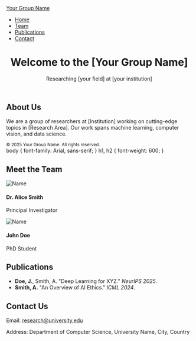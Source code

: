 
<!DOCTYPE html>
<html lang="en">
<head>
  <meta charset="UTF-8" />
  <meta name="viewport" content="width=device-width, initial-scale=1.0"/>
  <title>Your Research Group</title>
  <link href="style.css" rel="stylesheet"/>
  <link href="https://cdn.jsdelivr.net/npm/bootstrap@5.3.0/dist/css/bootstrap.min.css" rel="stylesheet">
</head>
<body>
  <nav class="navbar navbar-expand-lg navbar-light bg-light">
    <div class="container">
      <a class="navbar-brand" href="#">Your Group Name</a>
      <div>
        <ul class="navbar-nav">
          <li class="nav-item"><a class="nav-link" href="index.html">Home</a></li>
          <li class="nav-item"><a class="nav-link" href="team.html">Team</a></li>
          <li class="nav-item"><a class="nav-link" href="publications.html">Publications</a></li>
          <li class="nav-item"><a class="nav-link" href="contact.html">Contact</a></li>
        </ul>
      </div>
    </div>
  </nav>

  <header class="bg-primary text-white text-center py-5">
    <div class="container">
      <h1>Welcome to the [Your Group Name]</h1>
      <p class="lead">Researching [your field] at [your institution]</p>
    </div>
  </header>

  <section class="container my-5">
    <h2>About Us</h2>
    <p>We are a group of researchers at [Institution] working on cutting-edge topics in [Research Area]. Our work spans machine learning, computer vision, and data science.</p>
  </section>

  <footer class="bg-light py-3 text-center">
    <small>&copy; 2025 Your Group Name. All rights reserved.</small>
  </footer>
</body>
</html>
body {
  font-family: Arial, sans-serif;
}
h1, h2 {
  font-weight: 600;
}
<!DOCTYPE html>
<html lang="en">
<head>
  <meta charset="UTF-8" />
  <meta name="viewport" content="width=device-width, initial-scale=1.0"/>
  <title>Our Team</title>
  <link href="style.css" rel="stylesheet"/>
  <link href="https://cdn.jsdelivr.net/npm/bootstrap@5.3.0/dist/css/bootstrap.min.css" rel="stylesheet">
</head>
<body>
  <div class="container my-5">
    <h2>Meet the Team</h2>
    <div class="row">
      <div class="col-md-4">
        <img src="assets/images/person1.jpg" class="img-fluid rounded-circle" alt="Name">
        <h4>Dr. Alice Smith</h4>
        <p>Principal Investigator</p>
      </div>
      <div class="col-md-4">
        <img src="assets/images/person2.jpg" class="img-fluid rounded-circle" alt="Name">
        <h4>John Doe</h4>
        <p>PhD Student</p>
      </div>
      <!-- Add more members as needed -->
    </div>
  </div>
</body>
</html>
<!DOCTYPE html>
<html lang="en">
<head>
  <meta charset="UTF-8" />
  <meta name="viewport" content="width=device-width, initial-scale=1.0"/>
  <title>Publications</title>
  <link href="style.css" rel="stylesheet"/>
  <link href="https://cdn.jsdelivr.net/npm/bootstrap@5.3.0/dist/css/bootstrap.min.css" rel="stylesheet">
</head>
<body>
  <div class="container my-5">
    <h2>Publications</h2>
    <ul>
      <li><strong>Doe, J.</strong>, Smith, A. "Deep Learning for XYZ." <em>NeurIPS 2025</em>.</li>
      <li><strong>Smith, A.</strong> "An Overview of AI Ethics." <em>ICML 2024</em>.</li>
      <!-- Add more -->
    </ul>
  </div>
</body>
</html>
<!DOCTYPE html>
<html lang="en">
<head>
  <meta charset="UTF-8" />
  <meta name="viewport" content="width=device-width, initial-scale=1.0"/>
  <title>Contact</title>
  <link href="style.css" rel="stylesheet"/>
  <link href="https://cdn.jsdelivr.net/npm/bootstrap@5.3.0/dist/css/bootstrap.min.css" rel="stylesheet">
</head>
<body>
  <div class="container my-5">
    <h2>Contact Us</h2>
    <p>Email: <a href="mailto:research@university.edu">research@university.edu</a></p>
    <p>Address: Department of Computer Science, University Name, City, Country</p>
  </div>
</body>
</html>
